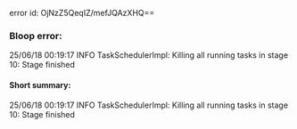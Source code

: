 error id: OjNzZ5QeqIZ/mefJQAzXHQ==
### Bloop error:

25/06/18 00:19:17 INFO TaskSchedulerImpl: Killing all running tasks in stage 10: Stage finished
#### Short summary: 

25/06/18 00:19:17 INFO TaskSchedulerImpl: Killing all running tasks in stage 10: Stage finished